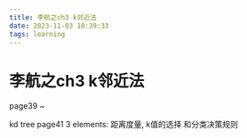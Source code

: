 ```yaml
---
title: 李航之ch3 k邻近法
date: 2023-11-03 10:39:33
tags: learning
---
```


# 李航之ch3 k邻近法
page39 ~

kd tree page41
3 elements: 距离度量, k值的选择 和分类决策规则

